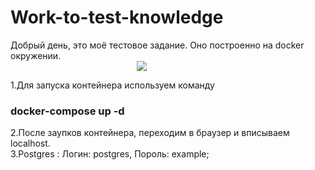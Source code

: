 # Work-to-test-knowledge
Добрый день, это моё тестовое задание.
Оно построенно на docker окружении.
<br><img style="margin-left:40%" src="https://img.icons8.com/color/96/000000/docker.png"/>

1.Для запуска контейнера используем команду 
<h3>docker-compose up -d</h3>
2.После заупков контейнера, переходим в браузер
и вписываем localhost.<br>
3.Postgres :
Логин: postgres,  Пороль: example;
